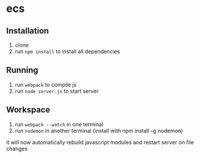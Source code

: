 # ecs

## Installation
1. clone
2. run `npm install` to install all dependencies

## Running
1. run `webpack` to compile js
2. run `node server.js` to start server

## Workspace
1. run `webpack --watch` in one terminal
2. run `nodemon` in another terminal (install with npm install -g nodemon)

it will now automatically rebuild javascript modules and restart server on file changes
